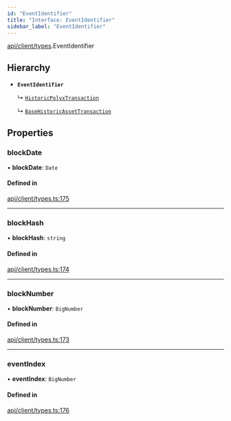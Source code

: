 ```yaml
---
id: "EventIdentifier"
title: "Interface: EventIdentifier"
sidebar_label: "EventIdentifier"
---
```


[api/client/types](../../../../../modules/API/Client/Types/Types.md).EventIdentifier

## Hierarchy

- **`EventIdentifier`**

  ↳ [`HistoricPolyxTransaction`](../../../Entities/Account/Types/HistoricPolyxTransaction/HistoricPolyxTransaction.md)

  ↳ [`BaseHistoricAssetTransaction`](../../../Entities/Asset/Types/BaseHistoricAssetTransaction/BaseHistoricAssetTransaction.md)

## Properties

### blockDate

• **blockDate**: `Date`

#### Defined in

[api/client/types.ts:175](https://github.com/PolymeshAssociation/polymesh-sdk/blob/978e4ded6/src/api/client/types.ts#L175)

___

### blockHash

• **blockHash**: `string`

#### Defined in

[api/client/types.ts:174](https://github.com/PolymeshAssociation/polymesh-sdk/blob/978e4ded6/src/api/client/types.ts#L174)

___

### blockNumber

• **blockNumber**: `BigNumber`

#### Defined in

[api/client/types.ts:173](https://github.com/PolymeshAssociation/polymesh-sdk/blob/978e4ded6/src/api/client/types.ts#L173)

___

### eventIndex

• **eventIndex**: `BigNumber`

#### Defined in

[api/client/types.ts:176](https://github.com/PolymeshAssociation/polymesh-sdk/blob/978e4ded6/src/api/client/types.ts#L176)

